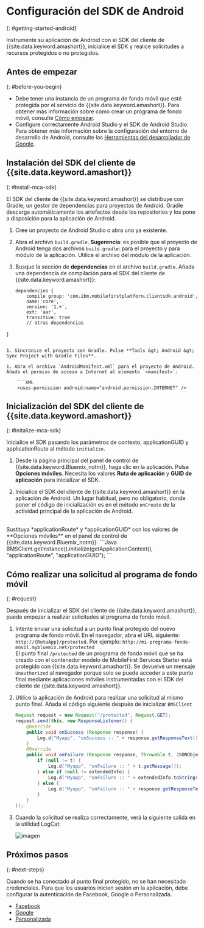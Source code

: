 # Configuración del SDK de Android
{: #getting-started-android}

Instrumente su aplicación de Android con el SDK del cliente de {{site.data.keyword.amashort}}, inicialice el SDK y realice solicitudes a recursos protegidos o no protegidos. 

## Antes de empezar
{: #before-you-begin}
* Debe tener una instancia de un programa de fondo móvil que esté protegida por el servicio de {{site.data.keyword.amashort}}. Para obtener más información sobre cómo crear un programa de fondo móvil, consulte [Cómo empezar](getting-started.html).
* Configure correctamente Android Studio y el SDK de Android Studio. Para obtener más información sobre la configuración del entorno de desarrollo de Android, consulte las [Herramientas del desarrollador de Google](http://developer.android.com/sdk/index.html).


## Instalación del SDK del cliente de {{site.data.keyword.amashort}}
{: #install-mca-sdk}

El SDK del cliente de {{site.data.keyword.amashort}} se distribuye con Gradle, un gestor de dependencias para proyectos de Android. Gradle descarga automáticamente los artefactos desde los repositorios y los pone a disposición para la aplicación de Android.

1. Cree un proyecto de Android Studio o abra uno ya existente. 

1. Abra el archivo `build.gradle`.
**Sugerencia**: es posible que el proyecto de Android tenga dos archivos `build.gradle`: para el proyecto y para módulo de la aplicación. Utilice el archivo del módulo de la aplicación. 

1. Busque la sección de **dependencias** en el archivo `build.gradle`. Añada una dependencia de compilación para el SDK del cliente de {{site.data.keyword.amashort}}:

	```Gradle
	dependencies {
		compile group: 'com.ibm.mobilefirstplatform.clientsdk.android',    
        name:'core',
        version: '1.+',
        ext: 'aar',
        transitive: true
    	// otras dependencias  
}
```

1. Sincronice el proyecto con Gradle. Pulse **Tools &gt; Android &gt; Sync Project with Gradle Files**.

1. Abra el archivo `AndroidManifest.xml` para el proyecto de Android. Añada el permiso de acceso a Internet al elemento `<manifest>`:

	```XML
	<uses-permission android:name="android.permission.INTERNET" />
```

## Inicialización del SDK del cliente de {{site.data.keyword.amashort}}
{: #initalize-mca-sdk}

Inicialice el SDK pasando los parámetros de contexto, applicationGUID y applicationRoute al método `initialize`. 


1. Desde la página principal del panel de control de {{site.data.keyword.Bluemix_notm}}, haga clic en la aplicación. Pulse **Opciones móviles**. Necesita los valores **Ruta de aplicación** y **GUID de aplicación** para inicializar el SDK. 

2. Inicialice el SDK del cliente de {{site.data.keyword.amashort}} en la aplicación de Android. Un lugar habitual, pero no obligatorio, donde poner el código de inicialización es en el método `onCreate` de la actividad principal de la aplicación de Android.

<br/>
Sustituya *applicationRoute* y *applicationGUID* con los valores de **Opciones móviles** en el panel de control de {{site.data.keyword.Bluemix_notm}}. 	```Java
	BMSClient.getInstance().initialize(getApplicationContext(),
					"applicationRoute",
					"applicationGUID");
```


## Cómo realizar una solicitud al programa de fondo móvil
{: #request}

Después de inicializar el SDK del cliente de {{site.data.keyword.amashort}}, puede empezar a realizar solicitudes al programa de fondo móvil.

1. Intente enviar una solicitud a un punto final protegido del nuevo programa de fondo móvil. En el navegador, abra el URL siguiente: `http://{RutaApp}/protected`.
Por ejemplo: `http://mi-programa-fondo-móvil.mybluemix.net/protected`
<br/>El punto final `/protected` de un programa de fondo móvil que se ha creado con el contenedor modelo de MobileFirst Services Starter está protegido con {{site.data.keyword.amashort}}. Se devuelve un mensaje `Unauthorized` al navegador porque solo se puede acceder a este punto final mediante aplicaciones móviles instrumentadas con el SDK del cliente de {{site.data.keyword.amashort}}.
1. Utilice la aplicación de Android para realizar una solicitud al mismo punto final. Añada el código siguiente después de inicializar `BMSClient`

	```Java
	Request request = new Request("/protected", Request.GET);
	request.send(this, new ResponseListener() {
		@Override
		public void onSuccess (Response response) {
			Log.d("Myapp", "onSuccess :: " + response.getResponseText());
		}
		@Override
		public void onFailure (Response response, Throwable t, JSONObject extendedInfo) {
			if (null != t) {
				Log.d("Myapp", "onFailure :: " + t.getMessage());
			} else if (null != extendedInfo) {
				Log.d("Myapp", "onFailure :: " + extendedInfo.toString());
			} else {
				Log.d("Myapp", "onFailure :: " + response.getResponseText());
			}
		}
	});
	```

1. Cuando la solicitud se realiza correctamente, verá la siguiente salida en la utilidad LogCat:

	![imagen](images/getting-started-android-success.png)

## Próximos pasos
{: #next-steps}

Cuando se ha conectado al punto final protegido, no se han necesitado credenciales. Para que los usuarios inicien sesión en la aplicación, debe configurar la autenticación de Facebook, Google o Personalizada.
* [Facebook](facebook-auth-android.html)
* [Google](google-auth-android.html)
* [Personalizada](custom-auth-android.html)
